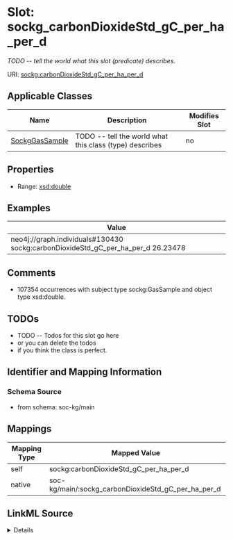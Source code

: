 

# Slot: sockg_carbonDioxideStd_gC_per_ha_per_d


_TODO -- tell the world what this slot (predicate) describes._





URI: [sockg:carbonDioxideStd_gC_per_ha_per_d](http://www.semanticweb.org/sockg/ontologies/2024/0/soil-carbon-ontology/carbonDioxideStd_gC_per_ha_per_d)



<!-- no inheritance hierarchy -->





## Applicable Classes

| Name | Description | Modifies Slot |
| --- | --- | --- |
| [SockgGasSample](../classes/SockgGasSample.md) | TODO -- tell the world what this class (type) describes |  no  |







## Properties

* Range: [xsd:double](http://www.w3.org/2001/XMLSchema#double)






## Examples

| Value |
| --- |
| neo4j://graph.individuals#130430 sockg:carbonDioxideStd_gC_per_ha_per_d 26.23478 |

## Comments

* 107354 occurrences with subject type sockg:GasSample and object type xsd:double.

## TODOs

* TODO -- Todos for this slot go here
* or you can delete the todos
* if you think the class is perfect.

## Identifier and Mapping Information







### Schema Source


* from schema: soc-kg/main




## Mappings

| Mapping Type | Mapped Value |
| ---  | ---  |
| self | sockg:carbonDioxideStd_gC_per_ha_per_d |
| native | soc-kg/main/:sockg_carbonDioxideStd_gC_per_ha_per_d |




## LinkML Source

<details>
```yaml
name: sockg_carbonDioxideStd_gC_per_ha_per_d
description: TODO -- tell the world what this slot (predicate) describes.
todos:
- TODO -- Todos for this slot go here
- or you can delete the todos
- if you think the class is perfect.
comments:
- 107354 occurrences with subject type sockg:GasSample and object type xsd:double.
examples:
- value: neo4j://graph.individuals#130430 sockg:carbonDioxideStd_gC_per_ha_per_d 26.23478
from_schema: soc-kg/main
rank: 1000
slot_uri: sockg:carbonDioxideStd_gC_per_ha_per_d
alias: sockg_carbonDioxideStd_gC_per_ha_per_d
domain_of:
- sockg_GasSample
range: double

```
</details>